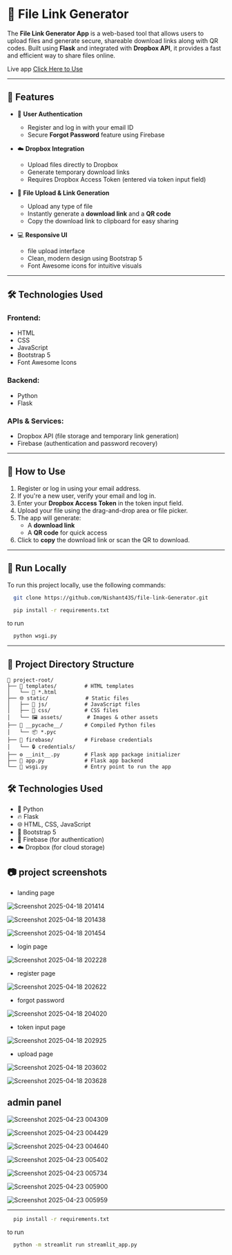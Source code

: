 # 🔗 File Link Generator


The **File Link Generator App** is a web-based tool that allows users to upload files and generate secure, shareable download links along with QR codes. Built using **Flask** and integrated with **Dropbox API**, it provides a fast and efficient way to share files online.

Live app <a href="https://file-link-generator-major-project.onrender.com" target='_blank'>Click Here to Use</a>

---

## 🚀 Features

- 🔐 **User Authentication**
  - Register and log in with your email ID
  - Secure **Forgot Password** feature using Firebase

- ☁️ **Dropbox Integration**
  - Upload files directly to Dropbox
  - Generate temporary download links
  - Requires Dropbox Access Token (entered via token input field)

- 📁 **File Upload & Link Generation**
  - Upload any type of file
  - Instantly generate a **download link** and a **QR code**
  - Copy the download link to clipboard for easy sharing

- 💻 **Responsive UI**
  - file upload interface
  - Clean, modern design using Bootstrap 5
  - Font Awesome icons for intuitive visuals

---

## 🛠️ Technologies Used

### Frontend:
- HTML
- CSS
- JavaScript
- Bootstrap 5
- Font Awesome Icons

### Backend:
- Python
- Flask

### APIs & Services:
- Dropbox API (file storage and temporary link generation)
- Firebase (authentication and password recovery)

---

## 📌 How to Use

1. Register or log in using your email address.
2. If you're a new user, verify your email and log in.
3. Enter your **Dropbox Access Token** in the token input field.
4. Upload your file using the drag-and-drop area or file picker.
5. The app will generate:
   - A **download link**
   - A **QR code** for quick access
6. Click to **copy** the download link or scan the QR to download.

---

## 🧪 Run Locally

To run this project locally, use the following commands:

```bash
  git clone https://github.com/Nishant43S/file-link-Generator.git
```

```bash
  pip install -r requirements.txt
```
to run

```bash
  python wsgi.py
```

---

## 📁 Project Directory Structure

```plaintext
📂 project-root/
├── 📂 templates/         # HTML templates
│   └── 📄 *.html
├── 🌐 static/            # Static files
│   ├── 📂 js/            # JavaScript files
│   ├── 📂 css/           # CSS files
│   └── 🖼️ assets/        # Images & other assets
├── 🐍 __pycache__/       # Compiled Python files
│   └── 📦 *.pyc
├── 🔑 firebase/          # Firebase credentials
│   └── 🔒 credentials/
├── ⚙️ __init__.py        # Flask app package initializer
├── 📄 app.py             # Flask app backend
└── 🚀 wsgi.py            # Entry point to run the app
```


## 🛠️ Technologies Used

- 🐍 Python  
- 🔥 Flask  
- 🌐 HTML, CSS, JavaScript  
- 🎨 Bootstrap 5  
- 🔐 Firebase (for authentication)  
- ☁️ Dropbox (for cloud storage)

## 📷 project screenshots

- landing page
  
![Screenshot 2025-04-18 201414](https://github.com/user-attachments/assets/712fb02f-4363-49ef-916b-d5ef1a785ac9)


![Screenshot 2025-04-18 201438](https://github.com/user-attachments/assets/1975d542-bb3a-4576-86a5-5595d3bb2df7)


![Screenshot 2025-04-18 201454](https://github.com/user-attachments/assets/0ab70203-4b67-4e67-ac28-53fa4982eb81)


- login page

![Screenshot 2025-04-18 202228](https://github.com/user-attachments/assets/f851adec-dbc2-43d0-ab56-f245dbe93afd)

- register page
  
![Screenshot 2025-04-18 202622](https://github.com/user-attachments/assets/7ca57a5d-9596-4083-8f4a-17ed9b37df2f)

- forgot password

![Screenshot 2025-04-18 204020](https://github.com/user-attachments/assets/ee5c5f87-f83a-44bb-80c8-daf171c8e06c)


- token input page

![Screenshot 2025-04-18 202925](https://github.com/user-attachments/assets/9a897dc2-0093-4578-b3bb-ae18caa8e9bc)

- upload page

![Screenshot 2025-04-18 203602](https://github.com/user-attachments/assets/f4ca529d-3a8c-4f5d-9c94-d678e0d53c2b)

![Screenshot 2025-04-18 203628](https://github.com/user-attachments/assets/413bc245-7b09-4f44-9895-829cfa9df91f)



## admin panel

![Screenshot 2025-04-23 004309](https://github.com/user-attachments/assets/8da76c83-cea9-47a3-8e93-38bb74a76001)

![Screenshot 2025-04-23 004429](https://github.com/user-attachments/assets/04074cdd-74cf-4b94-a1e2-752dcb5c4b8d)



![Screenshot 2025-04-23 004640](https://github.com/user-attachments/assets/7eb2ad7f-2a9f-4cb5-9076-91bf6ea0a2da)

![Screenshot 2025-04-23 005402](https://github.com/user-attachments/assets/ae8bc164-33df-469d-a746-85e192856875)


![Screenshot 2025-04-23 005734](https://github.com/user-attachments/assets/6da8a462-aa41-4637-879c-73e96acab21d)





![Screenshot 2025-04-23 005900](https://github.com/user-attachments/assets/266db5de-2817-4cf0-b81b-796557396fd6)


![Screenshot 2025-04-23 005959](https://github.com/user-attachments/assets/f6114869-9b15-411e-94c0-14278157ef5b)


---

```bash
  pip install -r requirements.txt
```
to run

```bash
  python -m streamlit run streamlit_app.py
```


